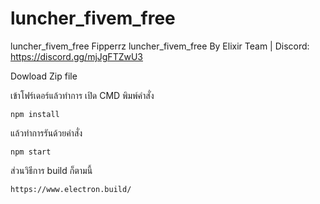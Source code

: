 # luncher_fivem_free
luncher_fivem_free
Fipperrz luncher_fivem_free By Elixir Team | Discord: https://discord.gg/mjJgFTZwU3


Dowload Zip file 


เข้าโฟร์เดอร์แล้วทำการ เปิด CMD พิมพ์คำสั่ง
```
npm install
```

แล้วทำการรันด้วยคำสั่ง
```
npm start
```

ส่วนวิธีการ build ก็ตามนี้
```
https://www.electron.build/
```
